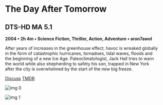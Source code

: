# The Day After Tomorrow

## DTS-HD MA 5.1

**2004 • 2h 4m • Science Fiction, Thriller, Action, Adventure • aron7awol**

After years of increases in the greenhouse effect,  havoc is wreaked globally in the form of catastrophic hurricanes, tornadoes, tidal waves, floods and the beginning of a new Ice Age. Paleoclimatologist, Jack Hall tries to warn the world while also shepherding to safety his son, trapped in New York after the city is overwhelmed by the start of the new big freeze.

[Discuss](https://www.avsforum.com/threads/bass-eq-for-filtered-movies.2995212/post-57564036)  [TMDB](435)

![img 0](https://i.imgur.com/lZcUCe5.jpg)

![img 1](https://i.imgur.com/33m8zGN.jpg)

